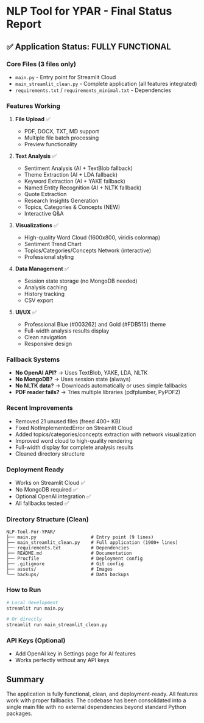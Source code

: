 # NLP Tool for YPAR - Final Status Report

## ✅ Application Status: FULLY FUNCTIONAL

### Core Files (3 files only)
- `main.py` - Entry point for Streamlit Cloud
- `main_streamlit_clean.py` - Complete application (all features integrated)
- `requirements.txt` / `requirements_minimal.txt` - Dependencies

### Features Working
1. **File Upload** ✅
   - PDF, DOCX, TXT, MD support
   - Multiple file batch processing
   - Preview functionality

2. **Text Analysis** ✅
   - Sentiment Analysis (AI + TextBlob fallback)
   - Theme Extraction (AI + LDA fallback)
   - Keyword Extraction (AI + YAKE fallback)
   - Named Entity Recognition (AI + NLTK fallback)
   - Quote Extraction
   - Research Insights Generation
   - Topics, Categories & Concepts (NEW)
   - Interactive Q&A

3. **Visualizations** ✅
   - High-quality Word Cloud (1600x800, viridis colormap)
   - Sentiment Trend Chart
   - Topics/Categories/Concepts Network (interactive)
   - Professional styling

4. **Data Management** ✅
   - Session state storage (no MongoDB needed)
   - Analysis caching
   - History tracking
   - CSV export

5. **UI/UX** ✅
   - Professional Blue (#003262) and Gold (#FDB515) theme
   - Full-width analysis results display
   - Clean navigation
   - Responsive design

### Fallback Systems
- **No OpenAI API?** → Uses TextBlob, YAKE, LDA, NLTK
- **No MongoDB?** → Uses session state (always)
- **No NLTK data?** → Downloads automatically or uses simple fallbacks
- **PDF reader fails?** → Tries multiple libraries (pdfplumber, PyPDF2)

### Recent Improvements
- Removed 21 unused files (freed 400+ KB)
- Fixed NotImplementedError on Streamlit Cloud
- Added topics/categories/concepts extraction with network visualization
- Improved word cloud to high-quality rendering
- Full-width display for complete analysis results
- Cleaned directory structure

### Deployment Ready
- Works on Streamlit Cloud ✅
- No MongoDB required ✅
- Optional OpenAI integration ✅
- All fallbacks tested ✅

### Directory Structure (Clean)
```
NLP-Tool-For-YPAR/
├── main.py                    # Entry point (9 lines)
├── main_streamlit_clean.py    # Full application (1900+ lines)
├── requirements.txt           # Dependencies
├── README.md                  # Documentation
├── Procfile                   # Deployment config
├── .gitignore                 # Git config
├── assets/                    # Images
└── backups/                   # Data backups
```

### How to Run
```bash
# Local development
streamlit run main.py

# Or directly
streamlit run main_streamlit_clean.py
```

### API Keys (Optional)
- Add OpenAI key in Settings page for AI features
- Works perfectly without any API keys

## Summary
The application is fully functional, clean, and deployment-ready. All features work with proper fallbacks. The codebase has been consolidated into a single main file with no external dependencies beyond standard Python packages.
